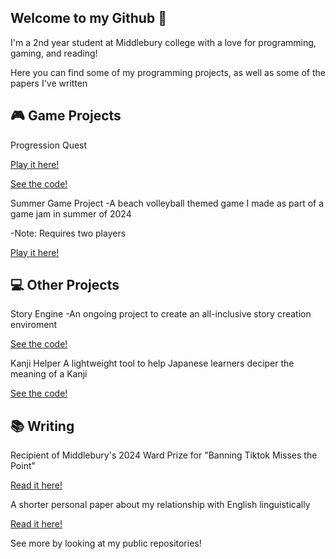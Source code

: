 ## Welcome to my Github 👋
I'm a 2nd year student at Middlebury college with a love for programming, gaming, and reading!

Here you can find some of my programming projects, as well as some of the papers I've written


## 🎮 Game Projects
Progression Quest

[Play it here!](https://is-void.itch.io/progression-quest)

[See the code!](https://github.com/is-void/ProgressionQuest)


Summer Game Project
-A beach volleyball themed game I made as part of a game jam in summer of 2024

-Note: Requires two players

[Play it here!](https://is-void.itch.io/summer-game-project)


## 💻 Other Projects
Story Engine
-An ongoing project to create an all-inclusive story creation enviroment

[See the code!](https://github.com/is-void/StoryEngine)

Kanji Helper
A lightweight tool to help Japanese learners deciper the meaning of a Kanji

[See the code!](https://github.com/is-void/KanjiHelper)


## 📚 Writing
Recipient of Middlebury's 2024 Ward Prize for "Banning Tiktok Misses the Point"

[Read it here!](https://pressbooks.middcreate.net/wardprizewriting2023to2024/chapter/chapter-1/)

A shorter personal paper about my relationship with English linguistically

[Read it here!](https://jmp.sh/bWQhHEdY)


See more by looking at my public repositories!

<!--
**is-void/is-void** is a ✨ _special_ ✨ repository because its `README.md` (this file) appears on your GitHub profile.

Here are some ideas to get you started:

- 🔭 I’m currently working on ...
- 🌱 I’m currently learning ...
- 👯 I’m looking to collaborate on ...
- 🤔 I’m looking for help with ...
- 💬 Ask me about ...
- 📫 How to reach me: ...
- 😄 Pronouns: ...
- ⚡ Fun fact: ...
-->
